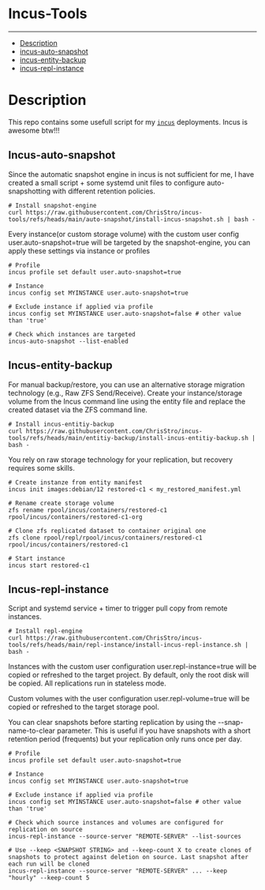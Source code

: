 # Incus-Tools
-----

* [Description](#description)
* [incus-auto-snapshot](#incus-auto-snapshot)
* [incus-entity-backup](#Incus-entity-backup)
* [incus-repl-instance](#incus-repl-instance)

# Description

This repo contains some usefull script for my [`incus`](https://github.com/lxc/incus/) deployments. Incus is awesome btw!!!

## Incus-auto-snapshot

Since the automatic snapshot engine in incus is not sufficient for me, I have created a small script + some systemd unit files to configure auto-snapshotting with different retention policies.

```
# Install snapshot-engine
curl https://raw.githubusercontent.com/ChrisStro/incus-tools/refs/heads/main/auto-snapshot/install-incus-snapshot.sh | bash -
```

Every instance(or custom storage volume) with the custom user config user.auto-snapshot=true will be targeted by the snapshot-engine, you can apply these settings via instance or profiles

```
# Profile
incus profile set default user.auto-snapshot=true

# Instance
incus config set MYINSTANCE user.auto-snapshot=true

# Exclude instance if applied via profile
incus config set MYINSTANCE user.auto-snapshot=false # other value than 'true'

# Check which instances are targeted
incus-auto-snapshot --list-enabled
```

## Incus-entity-backup

For manual backup/restore, you can use an alternative storage migration technology (e.g., Raw ZFS Send/Receive). Create your instance/storage volume from the Incus command line using the entity file and replace the created dataset via the ZFS command line.

```
# Install incus-entitiy-backup
curl https://raw.githubusercontent.com/ChrisStro/incus-tools/refs/heads/main/entitiy-backup/install-incus-entitiy-backup.sh | bash -
```

You rely on raw storage technology for your replication, but recovery requires some skills.

```
# Create instanze from entity manifest
incus init images:debian/12 restored-c1 < my_restored_manifest.yml

# Rename create storage volume
zfs rename rpool/incus/containers/restored-c1 rpool/incus/containers/restored-c1-org

# Clone zfs replicated dataset to container original one
zfs clone rpool/repl/rpool/incus/containers/restored-c1 rpool/incus/containers/restored-c1

# Start instance
incus start restored-c1
```

## Incus-repl-instance

Script and systemd service + timer to trigger pull copy from remote instances.

```
# Install repl-engine
curl https://raw.githubusercontent.com/ChrisStro/incus-tools/refs/heads/main/repl-instance/install-incus-repl-instance.sh | bash -
```

Instances with the custom user configuration user.repl-instance=true will be copied or refreshed to the target project. By default, only the root disk will be copied. All replications run in stateless mode.

Custom volumes with the user configuration user.repl-volume=true will be copied or refreshed to the target storage pool.

You can clear snapshots before starting replication by using the --snap-name-to-clear parameter. This is useful if you have snapshots with a short retention period (frequents) but your replication only runs once per day.

```
# Profile
incus profile set default user.auto-snapshot=true

# Instance
incus config set MYINSTANCE user.auto-snapshot=true

# Exclude instance if applied via profile
incus config set MYINSTANCE user.auto-snapshot=false # other value than 'true'

# Check which source instances and volumes are configured for replication on source
incus-repl-instance --source-server "REMOTE-SERVER" --list-sources

# Use --keep <SNAPSHOT STRING> and --keep-count X to create clones of snapshots to protect against deletion on source. Last snapshot after each run will be cloned
incus-repl-instance --source-server "REMOTE-SERVER" ... --keep "hourly" --keep-count 5
```